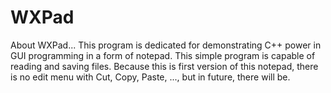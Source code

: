 # WXPad
About WXPad... This program is dedicated for demonstrating C++ power in GUI programming in a form of notepad. This simple program is capable of reading and saving files. Because this is first version of this notepad, there is no edit menu with Cut, Copy, Paste, ..., but in future, there will be.
